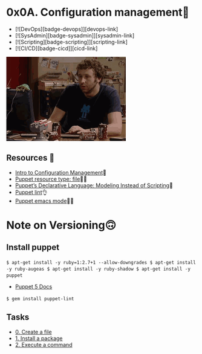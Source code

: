 # 0x0A. Configuration management🫡
- [![DevOps][badge-devops]][devops-link]
- [![SysAdmin][badge-sysadmin]][sysadmin-link]
- [![Scripting][badge-scripting]][scripting-link]
- [![CI/CD][badge-cicd]][cicd-link]



<img src="img.gif" alt="">

## Resources 📑

- [Intro to Configuration Management](https://www.digitalocean.com/community/tutorials/an-introduction-to-configuration-management)🫡
- [Puppet resource type: file](https://www.puppet.com/docs/puppet/5.5/types/file.html)🧑‍💻
- [Puppet’s Declarative Language: Modeling Instead of Scripting](https://www.puppet.com/blog)👏
- [Puppet lint](http://puppet-lint.com/)👌
- [Puppet emacs mode](https://github.com/voxpupuli/puppet-mode)🤷‍♀️

# Note on Versioning🙃
## Install puppet

`$ apt-get install -y ruby=1:2.7+1 --allow-downgrades
$ apt-get install -y ruby-augeas
$ apt-get install -y ruby-shadow
$ apt-get install -y puppet`

- [Puppet 5 Docs](https://www.puppet.com/docs/puppet/5.5/puppet_index.html)

`$ gem install puppet-lint`

## Tasks
- [0. Create a file](https://intranet.alxswe.com/projects/292)
- [1. Install a package](https://intranet.alxswe.com/projects/292)
- [2. Execute a command](https://intranet.alxswe.com/projects/292)
